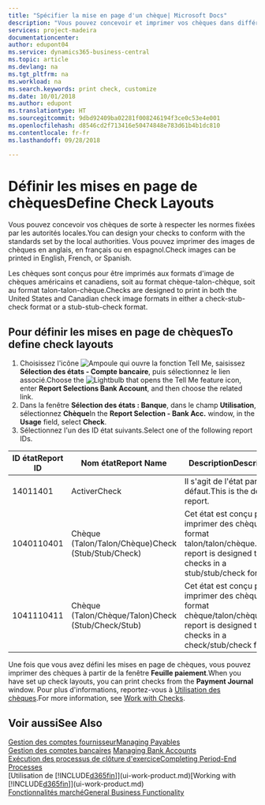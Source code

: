 ```yaml
---
title: "Spécifier la mise en page d'un chèque| Microsoft Docs"
description: "Vous pouvez concevoir et imprimer vos chèques dans différents formats pour respecter des normes."
services: project-madeira
documentationcenter: 
author: edupont04
ms.service: dynamics365-business-central
ms.topic: article
ms.devlang: na
ms.tgt_pltfrm: na
ms.workload: na
ms.search.keywords: print check, customize
ms.date: 10/01/2018
ms.author: edupont
ms.translationtype: HT
ms.sourcegitcommit: 9dbd92409ba02281f008246194f3ce0c53e4e001
ms.openlocfilehash: d8546cd2f713416e50474848e783d61b4b1dc810
ms.contentlocale: fr-fr
ms.lasthandoff: 09/28/2018

---
```

# <a name="define-check-layouts"></a><span data-ttu-id="bccbc-103">Définir les mises en page de chèques</span><span class="sxs-lookup"><span data-stu-id="bccbc-103">Define Check Layouts</span></span>
<span data-ttu-id="bccbc-104">Vous pouvez concevoir vos chèques de sorte à respecter les normes fixées par les autorités locales.</span><span class="sxs-lookup"><span data-stu-id="bccbc-104">You can design your checks to conform with the standards set by the local authorities.</span></span> <span data-ttu-id="bccbc-105">Vous pouvez imprimer des images de chèques en anglais, en français ou en espagnol.</span><span class="sxs-lookup"><span data-stu-id="bccbc-105">Check images can be printed in English, French, or Spanish.</span></span>

<span data-ttu-id="bccbc-106">Les chèques sont conçus pour être imprimés aux formats d'image de chèques américains et canadiens, soit au format chèque-talon-chèque, soit au format talon-talon-chèque.</span><span class="sxs-lookup"><span data-stu-id="bccbc-106">Checks are designed to print in both the United States and Canadian check image formats in either a check-stub-check format or a stub-stub-check format.</span></span>

## <a name="to-define-check-layouts"></a><span data-ttu-id="bccbc-107">Pour définir les mises en page de chèques</span><span class="sxs-lookup"><span data-stu-id="bccbc-107">To define check layouts</span></span>
1. <span data-ttu-id="bccbc-108">Choisissez l'icône ![Ampoule qui ouvre la fonction Tell Me](media/ui-search/search_small.png "Dites-moi ce que vous voulez faire"), saisissez **Sélection des états - Compte bancaire**, puis sélectionnez le lien associé.</span><span class="sxs-lookup"><span data-stu-id="bccbc-108">Choose the ![Lightbulb that opens the Tell Me feature](media/ui-search/search_small.png "Tell me what you want to do") icon, enter **Report Selections Bank Account**, and then choose the related link.</span></span>
2. <span data-ttu-id="bccbc-109">Dans la fenêtre **Sélection des états : Banque**, dans le champ **Utilisation**, sélectionnez **Chèque**</span><span class="sxs-lookup"><span data-stu-id="bccbc-109">In the **Report Selection - Bank Acc.** window, in the **Usage** field, select **Check**.</span></span>
3. <span data-ttu-id="bccbc-110">Sélectionnez l'un des ID état suivants.</span><span class="sxs-lookup"><span data-stu-id="bccbc-110">Select one of the following report IDs.</span></span>

| <span data-ttu-id="bccbc-111">ID état</span><span class="sxs-lookup"><span data-stu-id="bccbc-111">Report ID</span></span> | <span data-ttu-id="bccbc-112">Nom état</span><span class="sxs-lookup"><span data-stu-id="bccbc-112">Report Name</span></span> | <span data-ttu-id="bccbc-113">Description</span><span class="sxs-lookup"><span data-stu-id="bccbc-113">Description</span></span> |
| --- | --- | --- |
| <span data-ttu-id="bccbc-114">1401</span><span class="sxs-lookup"><span data-stu-id="bccbc-114">1401</span></span> |<span data-ttu-id="bccbc-115">Activer</span><span class="sxs-lookup"><span data-stu-id="bccbc-115">Check</span></span> |<span data-ttu-id="bccbc-116">Il s'agit de l'état par défaut.</span><span class="sxs-lookup"><span data-stu-id="bccbc-116">This is the default report.</span></span> |
| <span data-ttu-id="bccbc-117">10401</span><span class="sxs-lookup"><span data-stu-id="bccbc-117">10401</span></span> |<span data-ttu-id="bccbc-118">Chèque (Talon/Talon/Chèque)</span><span class="sxs-lookup"><span data-stu-id="bccbc-118">Check (Stub/Stub/Check)</span></span> |<span data-ttu-id="bccbc-119">Cet état est conçu pour imprimer des chèques au format talon/talon/chèque.</span><span class="sxs-lookup"><span data-stu-id="bccbc-119">This report is designed to print checks in a stub/stub/check format.</span></span> |
| <span data-ttu-id="bccbc-120">10411</span><span class="sxs-lookup"><span data-stu-id="bccbc-120">10411</span></span> |<span data-ttu-id="bccbc-121">Chèque (Talon/Chèque/Talon)</span><span class="sxs-lookup"><span data-stu-id="bccbc-121">Check (Stub/Check/Stub)</span></span> |<span data-ttu-id="bccbc-122">Cet état est conçu pour imprimer des chèques au format chèque/talon/chèque.</span><span class="sxs-lookup"><span data-stu-id="bccbc-122">This report is designed to print checks in a check/stub/check format.</span></span> |

<span data-ttu-id="bccbc-123">Une fois que vous avez défini les mises en page de chèques, vous pouvez imprimer des chèques à partir de la fenêtre **Feuille paiement**.</span><span class="sxs-lookup"><span data-stu-id="bccbc-123">When you have set up check layouts, you can print checks from the **Payment Journal** window.</span></span> <span data-ttu-id="bccbc-124">Pour plus d'informations, reportez-vous à [Utilisation des chèques](payables-how-work-checks.md).</span><span class="sxs-lookup"><span data-stu-id="bccbc-124">For more information, see [Work with Checks](payables-how-work-checks.md).</span></span>

## <a name="see-also"></a><span data-ttu-id="bccbc-125">Voir aussi</span><span class="sxs-lookup"><span data-stu-id="bccbc-125">See Also</span></span>
[<span data-ttu-id="bccbc-126">Gestion des comptes fournisseur</span><span class="sxs-lookup"><span data-stu-id="bccbc-126">Managing Payables</span></span>](payables-manage-payables.md)  
<span data-ttu-id="bccbc-127">[Gestion des comptes bancaires](bank-manage-bank-accounts.md) </span><span class="sxs-lookup"><span data-stu-id="bccbc-127">[Managing Bank Accounts](bank-manage-bank-accounts.md) </span></span>  
[<span data-ttu-id="bccbc-128">Exécution des processus de clôture d'exercice</span><span class="sxs-lookup"><span data-stu-id="bccbc-128">Completing Period-End Processes</span></span>](year-how-complete-period-end-processes.md)  
<span data-ttu-id="bccbc-129">[Utilisation de [!INCLUDE[d365fin](includes/d365fin_md.md)]](ui-work-product.md)</span><span class="sxs-lookup"><span data-stu-id="bccbc-129">[Working with [!INCLUDE[d365fin](includes/d365fin_md.md)]](ui-work-product.md)</span></span>  
[<span data-ttu-id="bccbc-130">Fonctionnalités marché</span><span class="sxs-lookup"><span data-stu-id="bccbc-130">General Business Functionality</span></span>](ui-across-business-areas.md)

